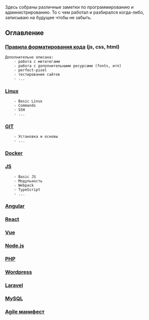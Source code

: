 Здесь собраны различные заметки по программированию и администрированию. То c чем работал и разбирался 
когда-либо, записываю на будущее чтобы не забыть.

## Оглавление

### [Правила форматирования кода](https://github.com/lekomtsev/documentations/tree/master/Code-formatting-rules) (js, css, html)
    Дополнительно описана:
        - работа с метатегами
        - работа с дополнительными ресурсами (fonts, итп)
        - perfect-pixel
        - тестирование сайтов
        - ...

### [Linux](https://github.com/lekomtsev/documentations/tree/master/Linux)
        - Basic Linux
        - Commands
        - SSH
        - ...
        
### [GIT](https://github.com/lekomtsev/documentations/tree/master/Git)
        - Установка и основы
        - ...

### [Docker](https://github.com/lekomtsev/documentations/tree/master/Docker)

### [JS](https://github.com/lekomtsev/documentations/tree/master/JS)
        - Basic JS
        - Модульность
        - Webpack
        - TypeScript
        - ...

### [Angular](https://github.com/lekomtsev/documentations/tree/master/Angular)

### [React](https://github.com/lekomtsev/documentations/tree/master/React)

### [Vue](https://github.com/lekomtsev/documentations/tree/master/Vue)

### [Node.js](https://github.com/lekomtsev/documentations/tree/master/Node-js)

### [PHP](https://github.com/lekomtsev/documentations/tree/master/PHP)

### [Wordpress](https://github.com/lekomtsev/documentations/tree/master/Wordpress)

### [Laravel](https://github.com/lekomtsev/documentations/tree/master/Laravel)

### [MySQL](https://github.com/lekomtsev/documentations/tree/master/MySQL)
        
### [Agile манифест](https://github.com/lekomtsev/documentations/tree/master/Agile)        
